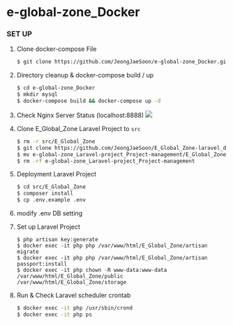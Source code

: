 # e-global-zone_Docker

### SET UP

1. Clone docker-compose File 

    ```bash
    $ git clone https://github.com/JeongJaeSoon/e-global-zone_Docker.git
    ```

2. Directory cleanup & docker-compose build / up

    ```bash
    $ cd e-global-zone_Docker
    $ mkdir mysql
    $ docker-compose build && docker-compose up -d
    ```
    
3. Check Nginx Server Status (localhost:8888)
    <img src="https://user-images.githubusercontent.com/53788601/90328235-d7d04480-dfd5-11ea-8863-a0efcd0b9fd9.png"/>

4. Clone E_Global_Zone Laravel Project to `src`
    
    ```bash
    $ rm -r src/E_Global_Zone
    $ git clone https://github.com/JeongJaeSoon/E_Global_Zone-laravel_distributor.git
    $ mv e-global-zone_Laravel-project_Project-management/E_Global_Zone src
    $ rm -rf e-global-zone_Laravel-project_Project-management
    ```
   
5. Deployment Laravel Project

    ```bash
    $ cd src/E_Global_Zone
    $ composer install
    $ cp .env.example .env
    ```
   
6. modify .env DB setting

7. Set up Laravel Project
    
    ```
    $ php artisan key:generate
    $ docker exec -it php php /var/www/html/E_Global_Zone/artisan migrate
    $ docker exec -it php php /var/www/html/E_Global_Zone/artisan passport:install
    $ docker exec -it php chown -R www-data:www-data /var/www/html/E_Global_Zone/public /var/www/html/E_Global_Zone/storage
    ```
   
8. Run & Check Laravel scheduler crontab

    ```bash
    $ docker exec -it php /usr/sbin/crond
    $ docker exec -it php ps
    ```
   
